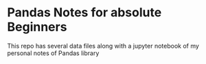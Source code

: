 # Pandas Notes for absolute Beginners
 This repo has several data files along with a jupyter notebook of my personal notes of Pandas library
